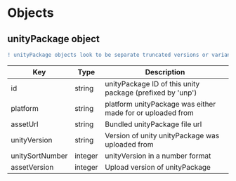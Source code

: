 # Objects

## unityPackage object

```diff
! unityPackage objects look to be separate truncated versions or variants of their parenting objects (World object, Avatar object, etc)
```

Key | Type | Description
----|------|------------
id | string | unityPackage ID of this unity package (prefixed by 'unp')
platform | string | platform unityPackage was either made for or uploaded from
assetUrl | string | Bundled unityPackage file url
unityVersion | string | Version of unity unityPackage was uploaded from
unitySortNumber | integer | unityVersion in a number format
assetVersion | integer | Upload version of unityPackage
